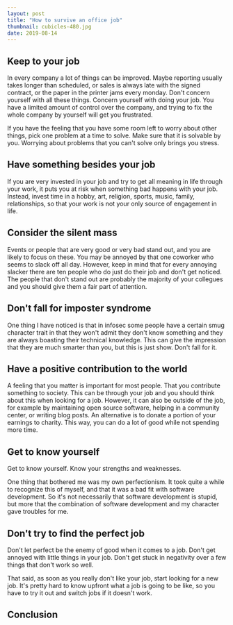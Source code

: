 ```yaml
---
layout: post
title: "How to survive an office job"
thumbnail: cubicles-480.jpg
date: 2019-08-14
---
```


<!-- photo source: https://pixabay.com/en/language-lab-college-university-181083/ -->

## Keep to your job

In every company a lot of things can be improved. Maybe reporting usually takes longer than scheduled, or sales is always late with the signed contract, or the paper in the printer jams every monday. Don't concern yourself with all these things. Concern yourself with doing your job. You have a limited amount of control over the company, and trying to fix the whole company by yourself will get you frustrated.

If you have the feeling that you have some room left to worry about other things, pick one problem at a time to solve. Make sure that it is solvable by you. Worrying about problems that you can't solve only brings you stress.

## Have something besides your job

If you are very invested in your job and try to get all meaning in life through your work, it puts you at risk when something bad happens with your job. Instead, invest time in a hobby, art, religion, sports, music, family, relationships, so that your work is not your only source of engagement in life.

## Consider the silent mass

Events or people that are very good or very bad stand out, and you are likely to focus on these. You may be annoyed by that one coworker who seems to slack off all day. However, keep in mind that for every annoying slacker there are ten people who do just do their job and don't get noticed. The people that don't stand out are probably the majority of your collegues and you should give them a fair part of attention.

## Don't fall for imposter syndrome

One thing I have noticed is that in infosec some people have a certain smug character trait in that they won't admit they don't know something and they are always boasting their technical knowledge. This can give the impression that they are much smarter than you, but this is just show. Don't fall for it.

## Have a positive contribution to the world

A feeling that you matter is important for most people. That you contribute something to society. This can be through your job and you should think about this when looking for a job. However, it can also be outside of the job, for example by maintaining open source software, helping in a community center, or writing blog posts. An alternative is to donate a portion of your earnings to charity. This way, you can do a lot of good while not spending more time.

## Get to know yourself

Get to know yourself. Know your strengths and weaknesses.

One thing that bothered me was my own perfectionism. It took quite a while to recognize this of myself, and that it was a bad fit with software development. So it's not necessarily that software development is stupid, but more that the combination of software development and my character gave troubles for me.

## Don't try to find the perfect job

Don't let perfect be the enemy of good when it comes to a job. Don't get annoyed with little things in your job. Don't get stuck in negativity over a few things that don't work so well.

That said, as soon as you really don't like your job, start looking for a new job. It's pretty hard to know upfront what a job is going to be like, so you have to try it out and switch jobs if it doesn't work.

## Conclusion
